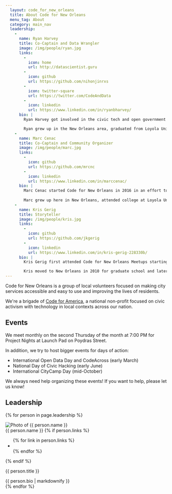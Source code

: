```yaml
---
  layout: code_for_new_orleans
  title: About Code for New Orleans
  menu_tag: About
  category: main_nav
  leadership:
    -
      name: Ryan Harvey
      title: Co-Captain and Data Wrangler
      image: /img/people/ryan.jpg
      links:
        -
          icon: home
          url: http://datascientist.guru
        -
          icon: github
          url: https://github.com/nihonjinrxs
        -
          icon: twitter-square
          url: https://twitter.com/CodeAndData
        -
          icon: linkedin
          url: https://www.linkedin.com/in/ryanbharvey/
      bio: |
        Ryan Harvey got involved in the civic tech and open government movements from their start, helping to start the Open Government and Open Data programs at Social Security Administration between 2009 and 2012, and helping to coordinate Data.gov submissions for the White House Office of Management and Budget while working in Budget Systems from 2012 through 2016. While living in the DC area, Ryan was an active participant in the civic tech community, including the Data Community DC and Code for DC.

        Ryan grew up in the New Orleans area, graduated from Loyola University in uptown, and works remotely as a data engineer for TED Conferences. He also serves as an adjunct lecturer in computer science at Loyola. Ryan lives in a multi-generational home in Mandeville, and has two amazing kids.
    -
      name: Marc Cenac
      title: Co-Captain and Community Organizer
      image: /img/people/marc.jpg
      links:
        -
          icon: github
          url: https://github.com/mrcnc
        -
          icon: linkedin
          url: https://www.linkedin.com/in/marccenac/
      bio: |
        Marc Cenac started Code for New Orleans in 2016 in an effort to be more involved in creating the life he wanted in New Orleans. Since then, he's taken part in numerous projects to improve the city.
        
        Marc grew up here in New Orleans, attended college at Loyola University in uptown, and works remotely from New Orleans as a software engineer for Boundless Spatial. Marc participated in the Civic Leadership Academy program run by the City of New Orleans in 2017.
    -
      name: Kris Gerig
      title: Storyteller
      image: /img/people/kris.jpg
      links:
        -
          icon: github
          url: https://github.com/jkgerig
        -
          icon: linkedin
          url: https://www.linkedin.com/in/kris-gerig-228330b/
      bio: |
        Kris Gerig first attended Code for New Orleans Meetups starting in late 2016 with an interest in geospatial analysis and mapping data for New Orelans neighborhoods. He spent over five years working as a data analyst for a Public Health nonprofit organization, and started working as a crime data analyst for the New Orleans Police Department in early 2018.

        Kris moved to New Orleans in 2010 for graduate school and later found a job and much later found a wife, who is a native of NOLA, so he's probably never leaving.
---
```

Code for New Orleans is a group of local volunteers focused on making city services accessible and easy to use and improving the lives of residents.

We're a brigade of [Code for America](https://www.codeforamerica.org/), a national non-profit focused on civic activism with technology in local contexts across our nation.

## Events
We meet monthly on the second Thursday of the month at 7:00 PM for Project Nights at Launch Pad on Poydras Street.

In addition, we try to host bigger events for days of action:

* International Open Data Day and CodeAcross (early March)
* National Day of Civic Hacking (early June)
* International CityCamp Day (mid-October)

We always need help organizing these events! If you want to help, please let us know!

## Leadership

{% for person in page.leadership %}
<div class="person">
  <div class="person-photo">
    <img src="{{ person.image }}" alt="Photo of {{ person.name }}" title="Photo of {{ person.name }}"/>
  </div>
  <div class="person-details">
    <div class="person-name">{{ person.name }}
    {% if person.links %}
      <ul class="person-links social-icons">
        {% for link in person.links %}
        <li><a href='{{ link.url }}' target='_blank'>
          <i class='fa fa-{{link.icon}}'></i>
        </a></li>
        {% endfor %}
      </ul>
    {% endif %}
    </div>
    <p class="person-title">{{ person.title }}</p>
    {{ person.bio | markdownify }}
  </div>
</div>
{% endfor %}
